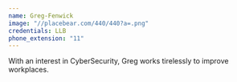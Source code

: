 ```yaml
---
name: Greg-Fenwick
image: "//placebear.com/440/440?a=.png"
credentials: LLB
phone_extension: "11"
---
```


With an interest in CyberSecurity, Greg works tirelessly to improve workplaces.
